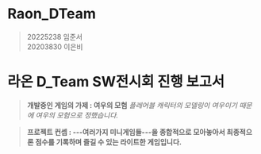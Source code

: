 # Raon_DTeam
> 20225238 임준서  
> 20203830 이은비  
# 라온 D_Team SW전시회 진행 보고서
> __개발중인 게임의 가제 : 여우의 모험__
> *플레어블 캐릭터의 모델링이 여우이기 때문에 여우의 모험으로 정했습니다.*  

  
> __프로젝트 컨셉 : ---여러가지 미니게임들---을 종합적으로 모아놓아서 최종적으론 점수를 기록하며 즐길 수 있는 라이트한 게임입니다.__


> 
